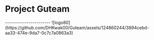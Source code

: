 # Project Guteam
<div align="center">
</div>
-----------------------
  ![logo80](https://github.com/DHKwak00/Guteam/assets/124860244/3894cebd-aa33-474e-9da7-0c7c7a0863a3)
